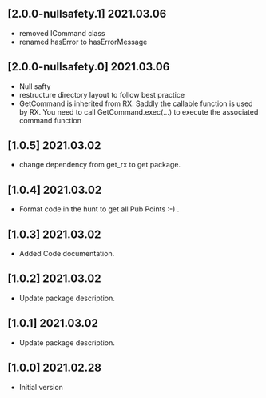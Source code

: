 ## [2.0.0-nullsafety.1] 2021.03.06
 * removed ICommand class
 * renamed hasError to hasErrorMessage  

## [2.0.0-nullsafety.0] 2021.03.06

* Null safty
* restructure directory layout to follow best practice
* GetCommand is inherited from RX. Saddly the callable function is used by RX. You need to call GetCommand.exec(...) to execute the associated command function
  
## [1.0.5] 2021.03.02

* change dependency from get_rx to get package.
  
## [1.0.4] 2021.03.02

* Format code in the hunt to get all Pub Points :-) .
  
## [1.0.3] 2021.03.02

* Added Code documentation.
  
## [1.0.2] 2021.03.02

* Update package description.

## [1.0.1] 2021.03.02

* Update package description.

## [1.0.0] 2021.02.28

* Initial version
